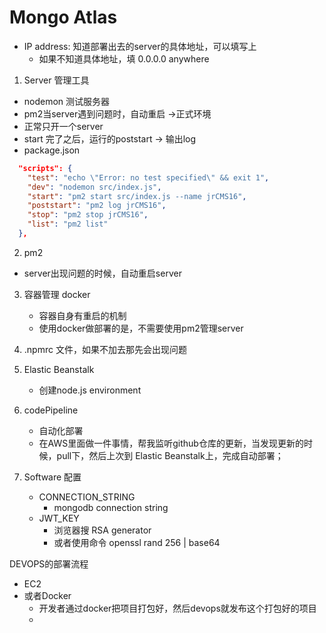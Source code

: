 # Mongo Atlas
- IP address: 知道部署出去的server的具体地址，可以填写上
  - 如果不知道具体地址，填 0.0.0.0 anywhere 
1.  Server 管理工具
  * nodemon 测试服务器
  * pm2当server遇到问题时，自动重启 ->正式环境
  * 正常只开一个server 
  * start 完了之后，运行的poststart -> 输出log 
  * package.json
```json
  "scripts": {
    "test": "echo \"Error: no test specified\" && exit 1",
    "dev": "nodemon src/index.js",
    "start": "pm2 start src/index.js --name jrCMS16",
    "poststart": "pm2 log jrCMS16",
    "stop": "pm2 stop jrCMS16",
    "list": "pm2 list"
  },
```

2. pm2 
  * server出现问题的时候，自动重启server 
3. 容器管理 docker 
   * 容器自身有重启的机制
   * 使用docker做部署的是，不需要使用pm2管理server 

4. .npmrc 文件，如果不加去那先会出现问题 
5. Elastic Beanstalk
   * 创建node.js environment 
6. codePipeline 
   * 自动化部署 
   * 在AWS里面做一件事情，帮我监听github仓库的更新，当发现更新的时候，pull下，然后上次到 Elastic Beanstalk上，完成自动部署；
   
7. Software 配置
   * CONNECTION_STRING
     * mongodb connection string
   * JWT_KEY
     * 浏览器搜 RSA generator
     * 或者使用命令 openssl rand 256 | base64 

DEVOPS的部署流程
   * EC2
   * 或者Docker 
     * 开发者通过docker把项目打包好，然后devops就发布这个打包好的项目 
     * 


